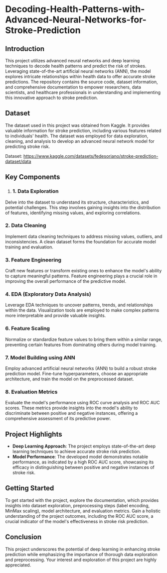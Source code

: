 # Decoding-Health-Patterns-with-Advanced-Neural-Networks-for-Stroke-Prediction

## Introduction
This project utilizes advanced neural networks and deep learning techniques to decode health patterns and predict the risk of strokes. Leveraging state-of-the-art artificial neural networks (ANN), the model explores intricate relationships within health data to offer accurate stroke predictions. The repository contains the source code, dataset information, and comprehensive documentation to empower researchers, data scientists, and healthcare professionals in understanding and implementing this innovative approach to stroke prediction.

## Dataset
The dataset used in this project was obtained from Kaggle. It provides valuable information for stroke prediction, including various features related to individuals' health. The dataset was employed for data exploration, cleaning, and analysis to develop an advanced neural network model for predicting stroke risk.

Dataset: https://www.kaggle.com/datasets/fedesoriano/stroke-prediction-dataset/data
## Key Components
1. ### 1. Data Exploration
Delve into the dataset to understand its structure, characteristics, and potential challenges. This step involves gaining insights into the distribution of features, identifying missing values, and exploring correlations.

### 2. Data Cleaning
Implement data cleaning techniques to address missing values, outliers, and inconsistencies. A clean dataset forms the foundation for accurate model training and evaluation.

### 3. Feature Engineering
Craft new features or transform existing ones to enhance the model's ability to capture meaningful patterns. Feature engineering plays a crucial role in improving the overall performance of the predictive model.

### 4. EDA (Exploratory Data Analysis)
Leverage EDA techniques to uncover patterns, trends, and relationships within the data. Visualization tools are employed to make complex patterns more interpretable and provide valuable insights.

### 6. Feature Scaling
Normalize or standardize feature values to bring them within a similar range, preventing certain features from dominating others during model training.

### 7. Model Building using ANN
Employ advanced artificial neural networks (ANN) to build a robust stroke prediction model. Fine-tune hyperparameters, choose an appropriate architecture, and train the model on the preprocessed dataset.

### 8. Evaluation Metrics
Evaluate the model's performance using ROC curve analysis and ROC AUC scores. These metrics provide insights into the model's ability to discriminate between positive and negative instances, offering a comprehensive assessment of its predictive power.
## Project Highlights
- **Deep Learning Approach**: The project employs state-of-the-art deep learning techniques to achieve accurate stroke risk prediction.
- **Model Performance**: The developed model demonstrates notable performance, as indicated by a high ROC AUC score, showcasing its efficacy in distinguishing between positive and negative instances of stroke risk.

## Getting Started
To get started with the project, explore the documentation, which provides insights into dataset exploration, preprocessing steps (label encoding, MinMax scaling), model architecture, and evaluation metrics. Gain a holistic understanding of the project outcomes, including the ROC AUC score, a crucial indicator of the model's effectiveness in stroke risk prediction.

## Conclusion
This project underscores the potential of deep learning in enhancing stroke prediction while emphasizing the importance of thorough data exploration and preprocessing. Your interest and exploration of this project are highly appreciated.

